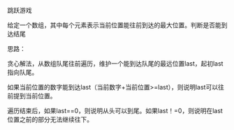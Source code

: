 跳跃游戏

给定一个数组，其中每个元素表示当前位置能往前到达的最大位置。判断是否能到达结尾

思路：

贪心解法，从数组队尾往前遍历，维护一个能到达队尾的最远位置last，起初last指向队尾。

如果当前位置的数字能到达last（当前数字+当前位置>=last），则说明last可以往前提到当前位置。

遍历结束后，如果last==0，则说明从头可以到尾。如果last！=0，则说明在last位置之前的部分无法继续往下。

